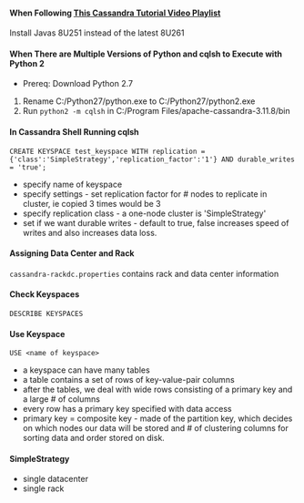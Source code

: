#### When Following [This Cassandra Tutorial Video Playlist](https://www.youtube.com/watch?v=s1xc1HVsRk0&list=PLalrWAGybpB-L1PGA-NfFu2uiWHEsdscD&ab_channel=jumpstartCS)
Install Javas 8U251 instead of the latest 8U261

#### When There are Multiple Versions of Python and cqlsh to Execute with Python 2
- Prereq: Download Python 2.7
1. Rename C:/Python27/python.exe to C:/Python27/python2.exe
2. Run `python2 -m cqlsh` in C:/Program Files/apache-cassandra-3.11.8/bin


#### In Cassandra Shell Running cqlsh
`CREATE KEYSPACE test_keyspace WITH replication = {'class':'SimpleStrategy','replication_factor':'1'} AND durable_writes = 'true';`
- specify name of keyspace
- specify settings - set replication factor for # nodes to replicate in cluster, ie copied 3 times would be 3
- specify replication class - a one-node cluster is 'SimpleStrategy'
- set if we want durable writes - default to true, false increases speed of writes and also increases data loss.

#### Assigning Data Center and Rack
`cassandra-rackdc.properties` contains rack and data center information

#### Check Keyspaces
`DESCRIBE KEYSPACES`

#### Use Keyspace
`USE <name of keyspace>`
- a keyspace can have many tables
- a table contains a set of rows of key-value-pair columns
- after the tables, we deal with wide rows consisting of a primary key and a large # of columns
- every row has a primary key specified with data access
- primary key = composite key - made of the partition key, which decides on which nodes our data will be stored and # of clustering columns for sorting data and order stored on disk.


#### SimpleStrategy
- single datacenter
- single rack